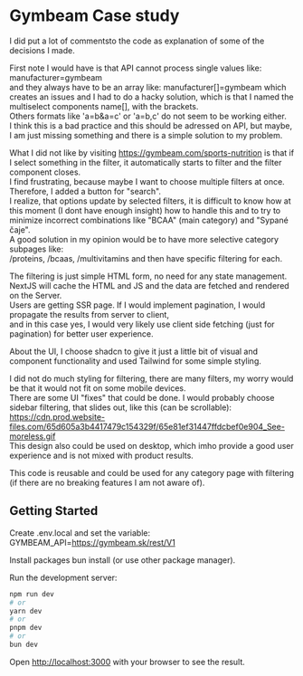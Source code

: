 # Gymbeam Case study

I did put a lot of commentsto the code as explanation of some of the decisions I made.

First note I would have is that API cannot process single values like: manufacturer=gymbeam  
and they always have to be an array like: manufacturer[]=gymbeam which creates an issues and I had to do a hacky solution, which is that I named the multiselect components name[], with the brackets.   
Others formats like 'a=b&a=c' or 'a=b,c' do not seem to be working either.  
I think this is a bad practice and this should be adressed on API, but maybe, I am just missing something and there is a simple solution to my problem.

What I did not like by visiting https://gymbeam.com/sports-nutrition is that if I select something in the filter, it automatically starts to filter and the filter component closes.  
I find frustrating, because maybe I want to choose multiple filters at once.  
Therefore, I added a button for "search".  
I realize, that options update by selected filters, it is difficult to know how at this moment (I dont have enough insight) how to handle this and to try to minimize incorrect combinations like "BCAA" (main category) and "Sypané čaje".  
A good solution in my opinion would be to have more selective category subpages like:  
/proteins, /bcaas, /multivitamins and then have specific filtering for each.  

The filtering is just simple HTML form, no need for any state management.   
NextJS will cache the HTML and JS and the data are fetched and rendered on the Server.  
Users are getting SSR page. If I would implement pagination, I would propagate the results from server to client,  
and in this case yes, I would very likely use client side fetching (just for pagination) for better user experience.  

About the UI, I choose shadcn to give it just a little bit of visual and component functionality and used Tailwind for some simple styling.  

I did not do much styling for filtering, there are many filters, my worry would be that it would not fit on some mobile devices.  
There are some UI "fixes" that could be done. I would probably choose sidebar filtering, that slides out, like this (can be scrollable):  
https://cdn.prod.website-files.com/65d605a3b4417479c154329f/65e81ef31447ffdcbef0e904_See-moreless.gif  
This design also could be used on desktop, which imho provide a good user experience and is not mixed with product results.  

This code is reusable and could be used for any category page with filtering (if there are no breaking features I am not aware of).  

## Getting Started

Create .env.local and set the variable: GYMBEAM_API=https://gymbeam.sk/rest/V1

Install packages bun install (or use other package manager).

Run the development server:

```bash
npm run dev
# or
yarn dev
# or
pnpm dev
# or
bun dev
```

Open [http://localhost:3000](http://localhost:3000) with your browser to see the result.